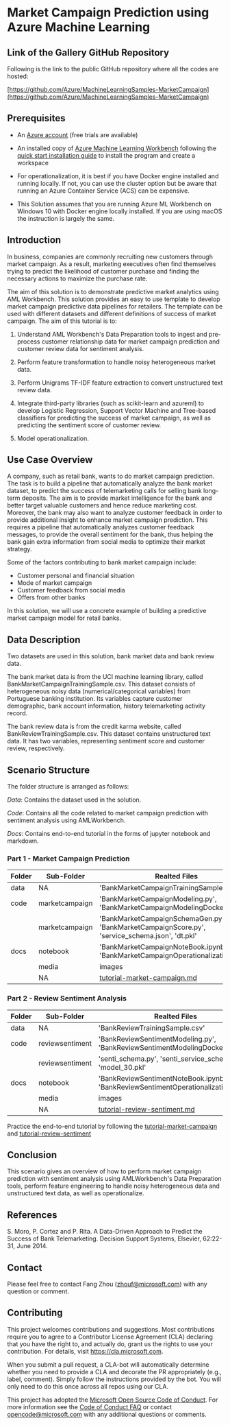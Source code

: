 # Market Campaign Prediction using Azure Machine Learning

## Link of the Gallery GitHub Repository

Following is the link to the public GitHub repository where all the codes are hosted:

[https://github.com/Azure/MachineLearningSamples-MarketCampaign](https://github.com/Azure/MachineLearningSamples-MarketCampaign)

## Prerequisites

* An [Azure account](https://azure.microsoft.com/en-us/free/) (free trials are available)

* An installed copy of [Azure Machine Learning Workbench](./overview-what-is-azure-ml) following the [quick start installation guide](./quick-start-installation) to install the program and create a workspace

* For operationalization, it is best if you have Docker engine installed and running locally. If not, you can use the cluster option but be aware that running an Azure Container Service (ACS) can be expensive.

* This Solution assumes that you are running Azure ML Workbench on Windows 10 with Docker engine locally installed. If you are using macOS the instruction is largely the same.

## Introduction

In business, companies are commonly recruiting new customers through market campaign. As a result, marketing executives often find themselves trying to predict the likelihood of customer purchase and finding the necessary actions to maximize the purchase rate.

The aim of this solution is to demonstrate predictive market analytics using AML Workbench. This solution provides an easy to use template to develop market campaign predictive data pipelines for retailers. The template can be used with different datasets and different definitions of success of market campaign. The aim of this tutorial is to:

1. Understand AML Workbench's Data Preparation tools to ingest and pre-process customer relationship data for market campaign prediction and customer review data for sentiment analysis.

2. Perform feature transformation to handle noisy heterogeneous market data.

3. Perform Unigrams TF-IDF feature extraction to convert unstructured text review data.

4. Integrate third-party libraries (such as scikit-learn and azureml) to develop Logistic Regression, Support Vector Machine and Tree-based classifiers for predicting the success of market campaign, as well as predicting the sentiment score of customer review.

5. Model operationalization.

## Use Case Overview

A company, such as retail bank, wants to do market campaign prediction. The task is to build a pipeline that automatically analyze the bank market dataset, to predict the success of telemarketing calls for selling bank long-term deposits. The aim is to provide market intelligence for the bank and better target valuable customers and hence reduce marketing cost. Moreover, the bank may also want to analyze customer feedback in order to provide additional insight to enhance market campaign prediction. This requires a pipeline that automatically analyzes customer feedback messages, to provide the overall sentiment for the bank, thus helping the bank gain extra information from social media to optimize their market strategy.

Some of the factors contributing to bank market campaign include:

* Customer personal and financial situation
* Mode of market campaign
* Customer feedback from social media
* Offers from other banks 

In this solution, we will use a concrete example of building a predictive market campaign model for retail banks.

## Data Description

Two datasets are used in this solution, bank market data and bank review data.

The bank market data is from the UCI machine learning library, called BankMarketCampaignTrainingSample.csv. This dataset consists of heterogeneous noisy data (numerical/categorical variables) from Portuguese banking institution. Its variables capture customer demographic, bank account information, history telemarketing activity record. 

The bank review data is from the credit karma website, called BankReviewTrainingSample.csv. This dataset contains unstructured text data. It has two variables, representing sentiment score and customer review, respectively. 

## Scenario Structure

The folder structure is arranged as follows:

_Data_: Contains the dataset used in the solution.

_Code_: Contains all the code related to market campaign prediction with sentiment analysis using AMLWorkbench.

_Docs_: Contains end-to-end tutorial in the forms of jupyter notebook and markdown.

### Part 1 - Market Campaign Prediction

| Folder | Sub-Folder | Realted Files |
|--------|------------|---------------|
| data   | NA       | 'BankMarketCampaignTrainingSample.csv' |
| code   | marketcampaign | 'BankMarketCampaignModeling.py', 'BankMarketCampaignModelingDocker.py' |
|        | marketcampaign | 'BankMarketCampaignSchemaGen.py', 'BankMarketCampaignScore.py', 'service_schema.json', 'dt.pkl' |
| docs   | notebook | 'BankMarketCampaignNoteBook.ipynb', 'BankMarketCampaignOperationalization.ipynb' |
|        | media    | images  |
|        | NA       | [tutorial-market-campaign.md](docs/tutorial-market-campaign.md) |

### Part 2 - Review Sentiment Analysis

| Folder | Sub-Folder | Realted Files |
|--------|------------|---------------|
| data   | NA       | 'BankReviewTrainingSample.csv' |
| code   | reviewsentiment | 'BankReviewSentimentModeling.py', 'BankReviewSentimentModelingDocker.py' |
|        | reviewsentiment | 'senti_schema.py', 'senti_service_schema.json', 'model_30.pkl' |
| docs   | notebook | 'BankReviewSentimentNoteBook.ipynb', 'BankReviewSentimentOperationalization.ipynb' |
|        | media    | images|
|        | NA       | [tutorial-review-sentiment.md](docs/tutorial-review-sentiment.md)|

Practice the end-to-end tutorial by following the [tutorial-market-campaign](docs/tutorial-market-campaign.md) and [tutorial-review-sentiment](docs/tutorial-review-sentiment.md)

## Conclusion

This scenario gives an overview of how to perform market campaign prediction with sentiment analysis using AMLWorkbench's Data Preparation tools, perform feature engineering to handle noisy heterogeneous data and unstructured text data, as well as operationalize.

## References

S. Moro, P. Cortez and P. Rita. A Data-Driven Approach to Predict the Success of Bank Telemarketing. Decision Support Systems, Elsevier, 62:22-31, June 2014.

## Contact

Please feel free to contact Fang Zhou (zhouf@microsoft.com) with any question or comment.

## Contributing

This project welcomes contributions and suggestions.  Most contributions require you to agree to a
Contributor License Agreement (CLA) declaring that you have the right to, and actually do, grant us
the rights to use your contribution. For details, visit https://cla.microsoft.com.

When you submit a pull request, a CLA-bot will automatically determine whether you need to provide
a CLA and decorate the PR appropriately (e.g., label, comment). Simply follow the instructions
provided by the bot. You will only need to do this once across all repos using our CLA.

This project has adopted the [Microsoft Open Source Code of Conduct](https://opensource.microsoft.com/codeofconduct/).
For more information see the [Code of Conduct FAQ](https://opensource.microsoft.com/codeofconduct/faq/) or
contact [opencode@microsoft.com](mailto:opencode@microsoft.com) with any additional questions or comments.


